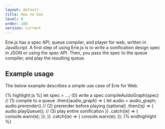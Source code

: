 ```yaml
---
layout: default
title: How to Use
level: 0
order: 100
version: current
---
```


Erie.js has a spec API, queue compiler, and player for web, written in JavaScript.
A first step of using Erie.js is to write a sonification design spec in JSON or using the spec API.
Then, you pass the spec to the queue compiler, and play the resulting queue.

## Example usage

The below example describes a simple use case of Erie for Web.

{% highlight js %}
let spec = ...; (0) write a spec
compileAuidoGraph(spec) // (1) compile to a queue
  .then((audio_graph) => {
    let audio = audio_graph;
    audio.prerender() // (2) prerender before playing (optional)
      .then((q) => {
        audio.playQueue(); // (3) play entire sonification
      })
      .catch((e) => {
        console.warn(e);
      });
  })
  .catch((e) => {
    console.warn(e);
  });
{% endhighlight %}
